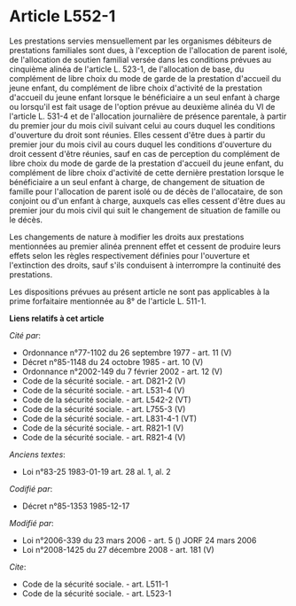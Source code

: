# Article L552-1

Les prestations servies mensuellement par les organismes débiteurs de prestations familiales sont dues, à l'exception de
l'allocation de parent isolé, de l'allocation de soutien familial versée dans les conditions prévues au cinquième alinéa de
l'article L. 523-1, de l'allocation de base, du complément de libre choix du mode de garde de la prestation d'accueil du
jeune enfant, du complément de libre choix d'activité de la prestation d'accueil du jeune enfant lorsque le bénéficiaire a un
seul enfant à charge ou lorsqu'il est fait usage de l'option prévue au deuxième alinéa du VI de l'article L. 531-4 et de
l'allocation journalière de présence parentale, à partir du premier jour du mois civil suivant celui au cours duquel les
conditions d'ouverture du droit sont réunies. Elles cessent d'être dues à partir du premier jour du mois civil au cours
duquel les conditions d'ouverture du droit cessent d'être réunies, sauf en cas de perception du complément de libre choix du
mode de garde de la prestation d'accueil du jeune enfant, du complément de libre choix d'activité de cette dernière
prestation lorsque le bénéficiaire a un seul enfant à charge, de changement de situation de famille pour l'allocation de
parent isolé ou de décès de l'allocataire, de son conjoint ou d'un enfant à charge, auxquels cas elles cessent d'être dues au
premier jour du mois civil qui suit le changement de situation de famille ou le décès. 

Les changements de nature à modifier les droits aux prestations mentionnées au premier alinéa prennent effet et cessent de
produire leurs effets selon les règles respectivement définies pour l'ouverture et l'extinction des droits, sauf s'ils
conduisent à interrompre la continuité des prestations. 

Les dispositions prévues au présent article ne sont pas applicables à la prime forfaitaire mentionnée au 8° de l'article L.
511-1.

**Liens relatifs à cet article**

_Cité par_:

  - Ordonnance n°77-1102 du 26 septembre 1977 - art. 11 (V)
  - Décret n°85-1148 du 24 octobre 1985 - art. 10 (V)
  - Ordonnance n°2002-149 du 7 février 2002 - art. 12 (V)
  - Code de la sécurité sociale. - art. D821-2 (V)
  - Code de la sécurité sociale. - art. L531-4 (V)
  - Code de la sécurité sociale. - art. L542-2 (VT)
  - Code de la sécurité sociale. - art. L755-3 (V)
  - Code de la sécurité sociale. - art. L831-4-1 (VT)
  - Code de la sécurité sociale. - art. R821-1 (V)
  - Code de la sécurité sociale. - art. R821-4 (V)

_Anciens textes_:

  - Loi n°83-25 1983-01-19 art. 28 al. 1, al. 2

_Codifié par_:

  - Décret n°85-1353 1985-12-17

_Modifié par_:

  - Loi n°2006-339 du 23 mars 2006 - art. 5 () JORF 24 mars 2006
  - Loi n°2008-1425 du 27 décembre 2008 - art. 181 (V)

_Cite_:

  - Code de la sécurité sociale. - art. L511-1
  - Code de la sécurité sociale. - art. L523-1
